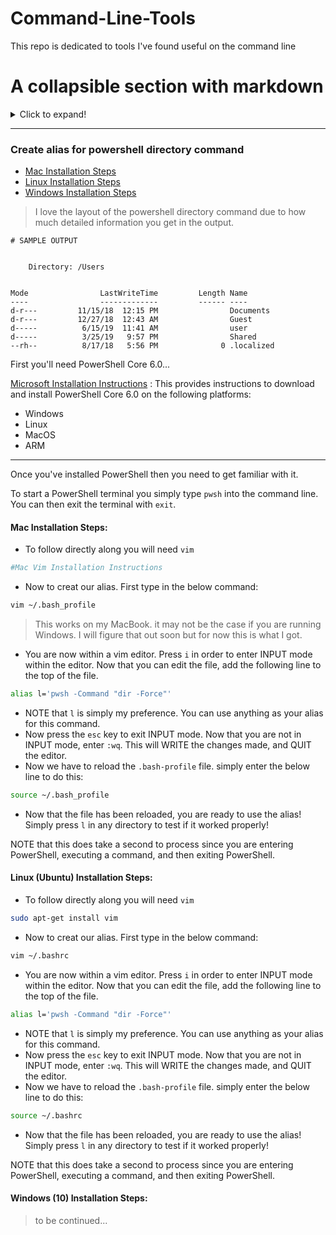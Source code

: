 # Command-Line-Tools

This repo is dedicated to tools I've found useful on the command line

# A collapsible section with markdown
<details>
  <summary>Click to expand!</summary>
  ## Heading
  1. A numbered
  2. list
     * With some
     * Sub bullets
</details>

---

### Create alias for powershell directory command

- [Mac Installation Steps](#mac_install) 
- [Linux Installation Steps](#linux_install)  
- [Windows Installation Steps](#windows_install)

> I love the layout of the powershell directory command due to how much detailed information you get in the output.

```pwsh
# SAMPLE OUTPUT


    Directory: /Users


Mode                LastWriteTime         Length Name
----                -------------         ------ ----
d-r---         11/15/18  12:15 PM                Documents
d-r---         12/27/18  12:43 AM                Guest
d-----          6/15/19  11:41 AM                user
d-----          3/25/19   9:57 PM                Shared
--rh--          8/17/18   5:56 PM              0 .localized
```

First you'll need PowerShell Core 6.0...

[Microsoft Installation Instructions](https://docs.microsoft.com/en-us/powershell/scripting/install/installing-powershell-core-on-windows?view=powershell-6) : This provides instructions to download and install PowerShell Core 6.0 on the following platforms:

- Windows
- Linux
- MacOS
- ARM

---

Once you've installed PowerShell then you need to get familiar with it.

To start a PowerShell terminal you simply type `pwsh` into the command line. You can then exit the terminal with `exit`. 

#### <a name="mac_install"></a>Mac Installation Steps:

- To follow directly along you will need `vim`

```bash
#Mac Vim Installation Instructions
```

- Now to creat our alias. First type in the below command:

```bash
vim ~/.bash_profile
```

> This works on my MacBook. it may not be the case if you are running Windows. I will figure that out soon but for now this is what I got.

- You are now within a vim editor. Press `i` in order to enter INPUT mode within the editor. Now that you can edit the file, add the following line to the top of the file.

```bash
alias l='pwsh -Command "dir -Force"'
```

- NOTE that `l` is simply my preference. You can use anything as your alias for this command.
- Now press the `esc` key to exit INPUT mode. Now that you are not in INPUT mode, enter `:wq`. This will WRITE the changes made, and QUIT the editor.
- Now we have to reload the `.bash-profile` file. simply enter the below line to do this:

```bash
source ~/.bash_profile
```

- Now that the file has been reloaded, you are ready to use the alias! Simply press `l` in any directory to test if it worked properly! 

NOTE that this does take a second to process since you are entering PowerShell, executing a command, and then exiting PowerShell. 

#### <a name="linux_install"></a>Linux (Ubuntu) Installation Steps:

- To follow directly along you will need `vim`

```bash
sudo apt-get install vim
```

- Now to creat our alias. First type in the below command:

```bash
vim ~/.bashrc
```

- You are now within a vim editor. Press `i` in order to enter INPUT mode within the editor. Now that you can edit the file, add the following line to the top of the file.

```bash
alias l='pwsh -Command "dir -Force"'
```

- NOTE that `l` is simply my preference. You can use anything as your alias for this command.
- Now press the `esc` key to exit INPUT mode. Now that you are not in INPUT mode, enter `:wq`. This will WRITE the changes made, and QUIT the editor.
- Now we have to reload the `.bash-profile` file. simply enter the below line to do this:

```bash
source ~/.bashrc
```

- Now that the file has been reloaded, you are ready to use the alias! Simply press `l` in any directory to test if it worked properly! 

NOTE that this does take a second to process since you are entering PowerShell, executing a command, and then exiting PowerShell. 

#### <a name="windows_install"></a>Windows (10) Installation Steps:

> to be continued...
